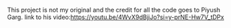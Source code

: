 This project is not my original and the credit for all the code goes to Piyush Garg.
link to his video:https://youtu.be/4WvX9dBjiJo?si=y-prNE-Hw7V_tDPx
